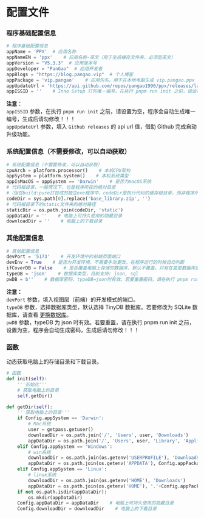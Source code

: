 # 配置文件

### 程序基础配置信息

```Python
# 程序基础配置信息
appName = 'PPX'  # 应用名称
appNameEN = 'ppx'    # 应用名称-英文（用于生成缓存文件夹，必须是英文）
appVersion = "V5.3.3"  # 应用版本号
appDeveloper = "PanGao"  # 应用开发者
appBlogs = "https://blog.pangao.vip"  # 个人博客
appPackage = 'vip.pangao'    # 应用包名，用于在本地电脑生成 vip.pangao.ppx 唯一文件夹
appUpdateUrl = 'https://api.github.com/repos/pangao1990/ppx/releases/latest'    # 获取程序更新信息 https://api.github.com/repos/pangao1990/ppx/releases/latest
appISSID = ''    # Inno Setup 打包唯一编号。在执行 pnpm run init 之前，请设置为空，程序会自动生成唯一编号，生成后请勿修改！！！
```

**注意：**  
`appISSID` 参数，在执行 `pnpm run init` 之前，请设置为空，程序会自动生成唯一编号，生成后请勿修改！！！  
`appUpdateUrl` 参数，填入 `Github releases` 的 api url 值，借助 Github 完成自动升级功能。

### 系统配置信息（不需要修改，可以自动获取）

```Python
# 系统配置信息（不需要修改，可以自动获取）
cpuArch = platform.processor()    # 本机CPU架构
appSystem = platform.system()    # 本机系统类型
appIsMacOS = appSystem == 'Darwin'    # 是否为macOS系统
# 代码根目录，一般情况下，也是程序所在的绝对目录
#（但在build:pure打包成的独立exe程序中，codeDir是执行代码的缓存根目录，而非程序所在的绝对目录）
codeDir = sys.path[0].replace('base_library.zip', '')
# 代码根目录下的static文件夹的绝对路径
staticDir = os.path.join(codeDir, 'static')
appDataDir = ''    # 电脑上可持久使用的隐藏目录
downloadDir = ''    # 电脑上的下载目录
```

### 其他配置信息

```Python
# 其他配置信息
devPort = '5173'    # 开发环境中的前端页面端口
devEnv = True    # 是否为开发环境，不需要手动更改，在程序运行的时候自动判断
ifCoverDB = False    # 是否覆盖电脑上存储的数据库，默认不覆盖。只有在变更数据库密码或者数据库改动非常大，不得已的情况下才建议覆盖数据库
typeDB = 'json'    # 数据库类型，目前支持: json, sql
pwDB = b''    # 数据库密码，typeDB=json时有效。若要重置密码，请在执行 pnpm run init 之前，设置为空，程序会自动生成密码，生成后请勿修改！！！

```

**注意：**  
`devPort` 参数，填入视图层（前端）的开发模式的端口。  
`typeDB` 参数，选择数据库类型，默认选择 TinyDB 数据库。若要修改为 SQLite 数据库，请查看 [更换数据库](/guide/expert/db.md)。  
`pwDB` 参数，typeDB 为 json 时有效。若要重置，请在执行 pnpm run init 之前，设置为空，程序会自动生成密码，生成后请勿修改！！！

### 函数

动态获取电脑上的存储目录和下载目录。

```Python
# 函数
def init(self):
    '''初始化'''
    # 获取电脑上的目录
    self.getDir()

def getDir(self):
    '''获取电脑上的目录'''
    if Config.appSystem == 'Darwin':
        # Mac系统
        user = getpass.getuser()
        downloadDir = os.path.join('/', 'Users', user, 'Downloads')
        appDataDir = os.path.join('/', 'Users', user, 'Library', 'Application Support', Config.appPackage+'.'+Config.appNameEN)
    elif Config.appSystem == 'Windows':
        # win系统
        downloadDir = os.path.join(os.getenv('USERPROFILE'), 'Downloads')
        appDataDir = os.path.join(os.getenv('APPDATA'), Config.appPackage+'.'+Config.appNameEN)
    elif Config.appSystem == 'Linux':
        # linux系统
        downloadDir = os.path.join(os.getenv('HOME'), 'Downloads')
        appDataDir = os.path.join(os.getenv('HOME'), '.'+Config.appPackage+'.'+Config.appNameEN)
    if not os.path.isdir(appDataDir):
        os.mkdir(appDataDir)
    Config.appDataDir = appDataDir    # 电脑上可持久使用的隐藏目录
    Config.downloadDir = downloadDir    # 电脑上的下载目录
```
